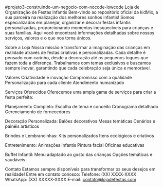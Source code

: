 #projeto3-construindo-um-negocio-com-nocode-lowcode
Loja de Organização de Festas Infantis Bem-vindo ao repositório oficial da kidMix, a sua parceira na realização dos melhores sonhos infantis! Somos especializados em planejar, organizar e decorar festas infantis personalizadas, proporcionando momentos inesquecíveis para crianças e suas famílias. Aqui você encontrará informações detalhadas sobre nossos serviços, valores e o que nos torna únicos.

Sobre a Loja Nossa missão é transformar a imaginação das crianças em realidade através de festas criativas e personalizadas. Cada detalhe é pensado com carinho, desde a decoração até os pequenos toques que fazem toda a diferença. Trabalhamos com temas exclusivos e buscamos sempre inovar, garantindo que cada celebração seja única e memorável.

Valores Criatividade e inovação Compromisso com a qualidade Personalização para cada cliente Atendimento humanizado

Serviços Oferecidos Oferecemos uma ampla gama de serviços para criar a festa perfeita:

Planejamento Completo: Escolha de tema e conceito Cronograma detalhado Gerenciamento de fornecedores

Decoração Personalizada: Balões decorativos Mesas temáticas Cenários e painéis artísticos

Brindes e Lembrancinhas: Kits personalizados Itens ecológicos e criativos

Entretenimento: Animações infantis Pintura facial Oficinas educativas

Buffet Infantil: Menu adaptado ao gosto das crianças Opções temáticas e saudáveis

Contato Estamos sempre disponíveis para transformar os seus desejos em realidade! Entre em contato conosco: Telefone: (XX) XXXX-XXXX WhatsApp: (XX) XXXXX-XXXX E-mail: contato@lojadefestas.com

